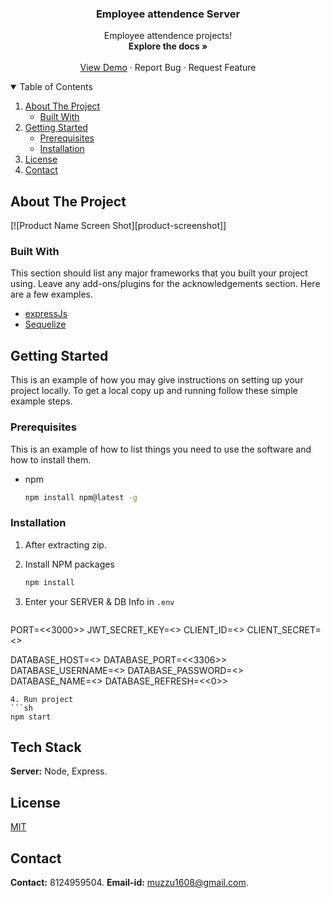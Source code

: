 <!-- PROJECT LOGO -->

<p align="center">

  <h3 align="center">Employee attendence Server</h3>

  <p align="center">
    Employee attendence projects!
    <br />
    <a><strong>Explore the docs »</strong></a>
    <br />
    <br />
    <a href="http://localhost:3000/">View Demo</a>
    ·
    <a>Report Bug</a>
    ·
    <a>Request Feature</a>
  </p>
</p>



<!-- TABLE OF CONTENTS -->
<details open="open">
  <summary>Table of Contents</summary>
  <ol>
    <li>
      <a href="#about-the-project">About The Project</a>
      <ul>
        <li><a href="#built-with">Built With</a></li>
      </ul>
    </li>
    <li>
      <a href="#getting-started">Getting Started</a>
      <ul>
        <li><a href="#prerequisites">Prerequisites</a></li>
        <li><a href="#installation">Installation</a></li>
      </ul>
    </li>
    <li><a href="#license">License</a></li>
    <li><a href="#contact">Contact</a></li>
  </ol>
</details>



<!-- ABOUT THE PROJECT -->
## About The Project

[![Product Name Screen Shot][product-screenshot]]


### Built With

This section should list any major frameworks that you built your project using. Leave any add-ons/plugins for the acknowledgements section. Here are a few examples.
* [expressJs](https://expressjs.com/)
* [Sequelize](https://sequelize.org)



<!-- GETTING STARTED -->
## Getting Started

This is an example of how you may give instructions on setting up your project locally.
To get a local copy up and running follow these simple example steps.

### Prerequisites

This is an example of how to list things you need to use the software and how to install them.
* npm
  ```sh
  npm install npm@latest -g
  ```

### Installation

1. After extracting zip.

2. Install NPM packages
   ```sh
   npm install
   ```
3. Enter your SERVER & DB Info in `.env`
   ```JS
  PORT=<<3000>>
  JWT_SECRET_KEY=<<jwtsecretkey>>
  CLIENT_ID=<<google-developer-console-auth20-clientID>>
  CLIENT_SECRET=<<google-developer-console-auth20-clientSecret>>

  DATABASE_HOST=<<localhost>>
  DATABASE_PORT=<<3306>>
  DATABASE_USERNAME=<<root>>
  DATABASE_PASSWORD=<<password>>
  DATABASE_NAME=<<test>>
  DATABASE_REFRESH=<<0>>
   ```
4. Run project
   ```sh
   npm start
   ```

## Tech Stack

**Server:** Node, Express.

<!-- LICENSE -->
## License

[MIT](https://choosealicense.com/licenses/mit/)


<!-- CONTACT -->
## Contact

**Contact:** 8124959504.
**Email-id:** muzzu1608@gmail.com.